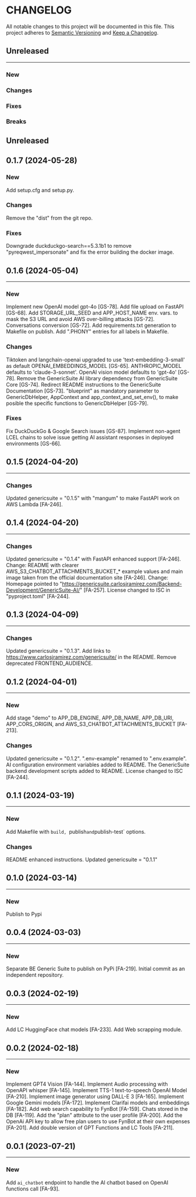 # CHANGELOG

All notable changes to this project will be documented in this file.
This project adheres to [Semantic Versioning](http://semver.org/) and [Keep a Changelog](http://keepachangelog.com/).



## Unreleased
---

### New

### Changes

### Fixes

### Breaks


## Unreleased
## 0.1.7 (2024-05-28)

### New
Add setup.cfg and setup.py.

### Changes
Remove the "dist" from the git repo.

### Fixes
Downgrade duckduckgo-search==5.3.1b1 to remove "pyreqwest_impersonate" and fix the error building the docker image.


## 0.1.6 (2024-05-04)
---

### New
Implement new OpenAI model gpt-4o [GS-78].
Add file upload on FastAPI [GS-68].
Add STORAGE_URL_SEED and APP_HOST_NAME env. vars. to mask the S3 URL and avoid AWS over-billing attacks [GS-72].
Conversations conversion [GS-72].
Add requirements.txt generation to Makefile on publish.
Add ".PHONY" entries for all labels in Makefile.

### Changes
Tiktoken and langchain-openai upgraded to use 'text-embedding-3-small' as default OPENAI_EMBEDDINGS_MODEL [GS-65].
ANTHROPIC_MODEL defaults to 'claude-3-sonnet'.
OpenAI vision model defaults to 'gpt-4o' [GS-78].
Remove the GenericSuite AI library dependency from GenericSuite Core [GS-74].
Redirect README instructions to the GenericSuite Documentation [GS-73].
"blueprint" as mandatory parameter to GenericDbHelper, AppContext and app_context_and_set_env(), to make posible the specific functions to GenericDbHelper [GS-79].

### Fixes
Fix DuckDuckGo & Google Search issues [GS-87].
Implement non-agent LCEL chains to solve issue getting AI assistant responses in deployed environments [GS-66].


## 0.1.5 (2024-04-20)
---

### Changes
Updated genericsuite = "0.1.5" with "mangum" to make FastAPI work on AWS Lambda [FA-246].


## 0.1.4 (2024-04-20)
---

### Changes
Updated genericsuite = "0.1.4" with FastAPI enhanced support [FA-246].
Change: README with clearer AWS_S3_CHATBOT_ATTACHMENTS_BUCKET_* example values and main image taken from the official documentation site [FA-246].
Change: Homepage pointed to "https://genericsuite.carlosjramirez.com/Backend-Development/GenericSuite-AI/" [FA-257].
License changed to ISC in "pyproject.toml" [FA-244].


## 0.1.3 (2024-04-09)
---

### Changes
Updated genericsuite = "0.1.3".
Add links to https://www.carlosjramirez.com/genericsuite/ in the README.
Remove deprecated FRONTEND_AUDIENCE.


## 0.1.2 (2024-04-01)
---

### New
Add stage "demo" to APP_DB_ENGINE, APP_DB_NAME, APP_DB_URI, APP_CORS_ORIGIN, and AWS_S3_CHATBOT_ATTACHMENTS_BUCKET [FA-213].

### Changes
Updated genericsuite = "0.1.2".
".env-example" renamed to ".env.example".
AI configuration environment variables added to README.
The GenericSuite backend development scripts added to README.
License changed to ISC [FA-244].


## 0.1.1 (2024-03-19)
---

### New
Add Makefile with `build, `publish` and `publish-test` options.

### Changes
README enhanced instructions.
Updated genericsuite = "0.1.1"


## 0.1.0 (2024-03-14)
---

### New
Publish to Pypi


## 0.0.4 (2024-03-03)
---

### New
Separate BE Generic Suite to publish on PyPi [FA-219].
Initial commit as an independent repository.


## 0.0.3 (2024-02-19)
---

### New
Add LC HuggingFace chat models [FA-233].
Add Web scrapping module.


## 0.0.2 (2024-02-18)
---

### New
Implement GPT4 Vision [FA-144].
Implement Audio processing with OpenAPI whisper [FA-145].
Implement TTS-1 text-to-speech OpenAI Model [FA-210].
Implement image generator using DALL-E 3 [FA-165].
Implement Google Gemini models [FA-172].
Implement Clarifai models and embeddings [FA-182].
Add web search capability to FynBot [FA-159].
Chats stored in the DB [FA-119].
Add the "plan" attribute to the user profile [FA-200].
Add the OpenAi API key to allow free plan users to use FynBot at their own expenses [FA-201].
Add double version of GPT Functions and LC Tools [FA-211].


## 0.0.1 (2023-07-21)
---

### New
Add `ai_chatbot` endpoint to handle the AI chatbot based on OpenAI functions call [FA-93].
